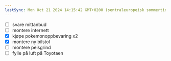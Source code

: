 ```yaml
---
lastSync: Mon Oct 21 2024 14:15:42 GMT+0200 (sentraleuropeisk sommertid)
---
```

- [ ] svare mittanbud
- [ ] montere internett 
- [x] kjøpe pokemonoppbevaring x2
- [x] montere ny bilstol
- [ ] montere peisgrind
- [ ] fylle på luft på Toyotaen